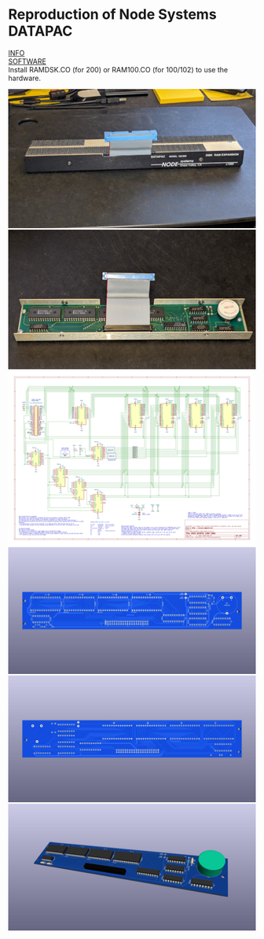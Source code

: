 # Reproduction of Node Systems DATAPAC

[INFO](http://tandy.wiki/NODE_DATAPAC)  
[SOFTWARE](REF/software)  
Install RAMDSK.CO (for 200) or RAM100.CO (for 100/102) to use the hardware.

![](REF/NODE_DATAPAC_128K_256K_1.jpg)
![](REF/NODE_DATAPAC_128K_256K_2.jpg)
![](PCB/NODE_DATAPAC_128K_256K.svg)
![](PCB/NODE_DATAPAC_128K_256K_clone_top.jpg)
![](PCB/NODE_DATAPAC_128K_256K_clone_bottom.jpg)
![](PCB/NODE_DATAPAC_128K_256K_clone.jpg)


